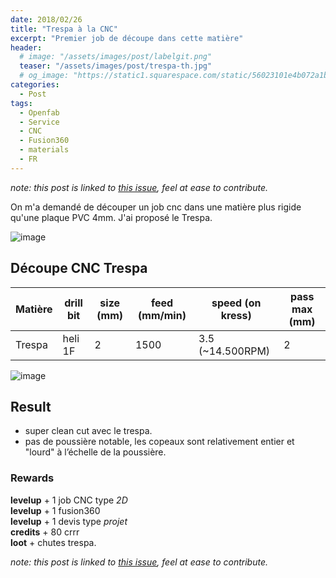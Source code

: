 ```yaml
---
date: 2018/02/26
title: "Trespa à la CNC"
excerpt: "Premier job de découpe dans cette matière"
header:
  # image: "/assets/images/post/labelgit.png"
  teaser: "/assets/images/post/trespa-th.jpg"
  # og_image: "https://static1.squarespace.com/static/56023101e4b072a1b1866505/t/56be1e4b37013b18611e028b/1455300256034/before-after.jpg"
categories:
  - Post
tags:
  - Openfab
  - Service
  - CNC
  - Fusion360
  - materials
  - FR
---
```


*note: this post is linked to [this issue](https://github.com/nicolasdb/nicolasdb.github.io/issues/64), feel at ease to contribute.*

On m'a demandé de découper un job cnc dans une matière plus rigide qu'une plaque PVC 4mm. J'ai proposé le Trespa.

![image](https://user-images.githubusercontent.com/12049360/36477756-a6d44f82-1702-11e8-98b9-24aa25f6b126.png)

## Découpe CNC Trespa


Matière | drill bit | size (mm) | feed (mm/min) | speed (on kress) | pass max (mm)
-- | -- | -- | -- | -- | --
Trespa | heli 1F | 2 | 1500 | 3.5 (~14.500RPM) | 2

![image](https://user-images.githubusercontent.com/12049360/36478024-9b7477ce-1703-11e8-97e0-33218b73d4fe.png)

## Result
- super clean cut avec le trespa.
- pas de poussière notable, les copeaux sont relativement entier et "lourd" à l’échelle de la poussière.

### Rewards
**levelup** + 1 job CNC type *2D*  
**levelup** + 1 fusion360  
**levelup** + 1 devis type *projet*  
**credits** + 80 crrr  
**loot** + chutes trespa.  

*note: this post is linked to [this issue](https://github.com/nicolasdb/nicolasdb.github.io/issues/64), feel at ease to contribute.*

